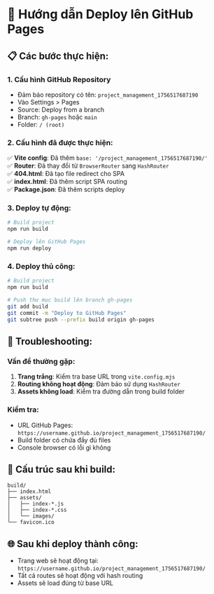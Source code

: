 # 🚀 Hướng dẫn Deploy lên GitHub Pages

## 📋 **Các bước thực hiện:**

### **1. Cấu hình GitHub Repository**
- Đảm bảo repository có tên: `project_management_1756517687190`
- Vào Settings > Pages
- Source: Deploy from a branch
- Branch: `gh-pages` hoặc `main`
- Folder: `/ (root)`

### **2. Cấu hình đã được thực hiện:**
✅ **Vite config**: Đã thêm `base: '/project_management_1756517687190/'`  
✅ **Router**: Đã thay đổi từ `BrowserRouter` sang `HashRouter`  
✅ **404.html**: Đã tạo file redirect cho SPA  
✅ **index.html**: Đã thêm script SPA routing  
✅ **Package.json**: Đã thêm scripts deploy  

### **3. Deploy tự động:**
```bash
# Build project
npm run build

# Deploy lên GitHub Pages
npm run deploy
```

### **4. Deploy thủ công:**
```bash
# Build project
npm run build

# Push thư mục build lên branch gh-pages
git add build
git commit -m "Deploy to GitHub Pages"
git subtree push --prefix build origin gh-pages
```

## 🔧 **Troubleshooting:**

### **Vấn đề thường gặp:**
1. **Trang trắng**: Kiểm tra base URL trong `vite.config.mjs`
2. **Routing không hoạt động**: Đảm bảo sử dụng `HashRouter`
3. **Assets không load**: Kiểm tra đường dẫn trong build folder

### **Kiểm tra:**
- URL GitHub Pages: `https://username.github.io/project_management_1756517687190/`
- Build folder có chứa đầy đủ files
- Console browser có lỗi gì không

## 📁 **Cấu trúc sau khi build:**
```
build/
├── index.html
├── assets/
│   ├── index-*.js
│   ├── index-*.css
│   └── images/
└── favicon.ico
```

## 🌐 **Sau khi deploy thành công:**
- Trang web sẽ hoạt động tại: `https://username.github.io/project_management_1756517687190/`
- Tất cả routes sẽ hoạt động với hash routing
- Assets sẽ load đúng từ base URL
